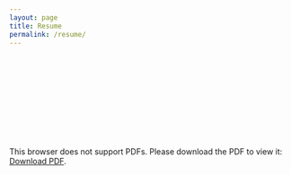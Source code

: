 ```yaml
---
layout: page
title: Resume
permalink: /resume/
---
```


<object data="https://raw.githubusercontent.com/bgert/bgert.github.io/392e33f96f5db428119a27860862fd162127a0e0/Ben%20Gertz%20internet%20resume%20copy.pdf" type="application/pdf" width="800px" height="800px">
    <embed src="https://raw.githubusercontent.com/bgert/bgert.github.io/392e33f96f5db428119a27860862fd162127a0e0/Ben%20Gertz%20internet%20resume%20copy.pdf">
        <p>This browser does not support PDFs. Please download the PDF to view it: <a href="http://yoursite.com/the.pdf">Download PDF</a>.</p>
    </embed>
</object>